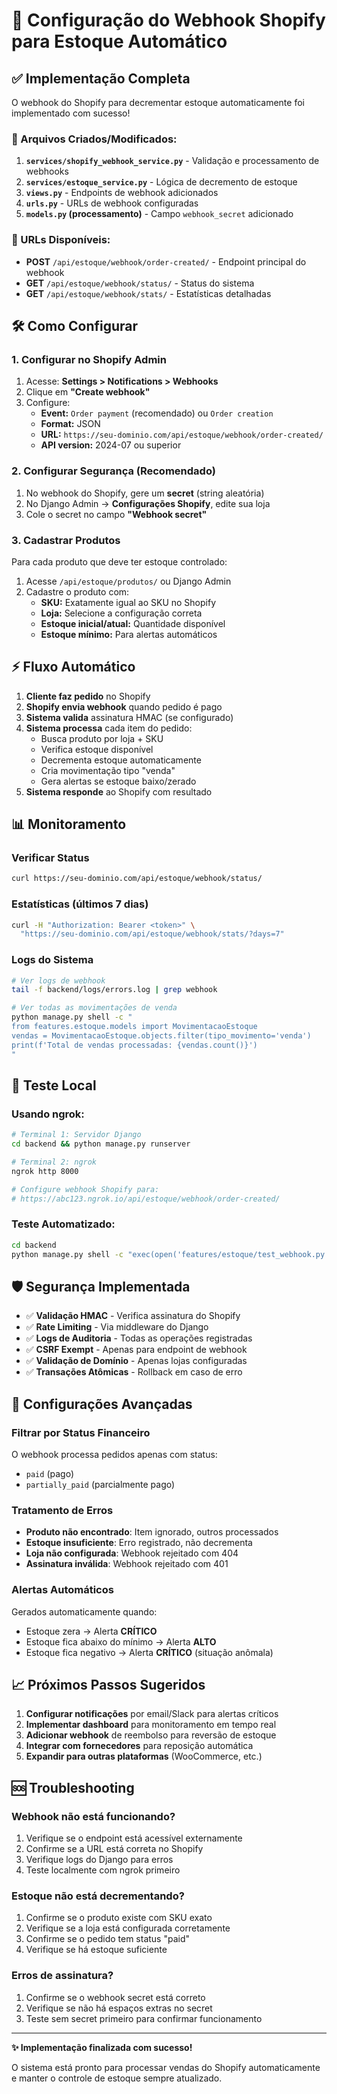 # 🚀 Configuração do Webhook Shopify para Estoque Automático

## ✅ Implementação Completa

O webhook do Shopify para decrementar estoque automaticamente foi implementado com sucesso! 

### 📁 Arquivos Criados/Modificados:

1. **`services/shopify_webhook_service.py`** - Validação e processamento de webhooks
2. **`services/estoque_service.py`** - Lógica de decremento de estoque  
3. **`views.py`** - Endpoints de webhook adicionados
4. **`urls.py`** - URLs de webhook configuradas
5. **`models.py` (processamento)** - Campo `webhook_secret` adicionado

### 🔗 URLs Disponíveis:

- **POST** `/api/estoque/webhook/order-created/` - Endpoint principal do webhook
- **GET** `/api/estoque/webhook/status/` - Status do sistema
- **GET** `/api/estoque/webhook/stats/` - Estatísticas detalhadas

## 🛠️ Como Configurar

### 1. Configurar no Shopify Admin

1. Acesse: **Settings > Notifications > Webhooks**
2. Clique em **"Create webhook"**
3. Configure:
   - **Event:** `Order payment` (recomendado) ou `Order creation`  
   - **Format:** JSON
   - **URL:** `https://seu-dominio.com/api/estoque/webhook/order-created/`
   - **API version:** 2024-07 ou superior

### 2. Configurar Segurança (Recomendado)

1. No webhook do Shopify, gere um **secret** (string aleatória)
2. No Django Admin → **Configurações Shopify**, edite sua loja
3. Cole o secret no campo **"Webhook secret"**

### 3. Cadastrar Produtos

Para cada produto que deve ter estoque controlado:

1. Acesse `/api/estoque/produtos/` ou Django Admin
2. Cadastre o produto com:
   - **SKU:** Exatamente igual ao SKU no Shopify
   - **Loja:** Selecione a configuração correta
   - **Estoque inicial/atual:** Quantidade disponível
   - **Estoque mínimo:** Para alertas automáticos

## ⚡ Fluxo Automático

1. **Cliente faz pedido** no Shopify
2. **Shopify envia webhook** quando pedido é pago
3. **Sistema valida** assinatura HMAC (se configurado)
4. **Sistema processa** cada item do pedido:
   - Busca produto por loja + SKU
   - Verifica estoque disponível
   - Decrementa estoque automaticamente
   - Cria movimentação tipo "venda"
   - Gera alertas se estoque baixo/zerado
5. **Sistema responde** ao Shopify com resultado

## 📊 Monitoramento

### Verificar Status
```bash
curl https://seu-dominio.com/api/estoque/webhook/status/
```

### Estatísticas (últimos 7 dias)
```bash
curl -H "Authorization: Bearer <token>" \
  "https://seu-dominio.com/api/estoque/webhook/stats/?days=7"
```

### Logs do Sistema
```bash
# Ver logs de webhook
tail -f backend/logs/errors.log | grep webhook

# Ver todas as movimentações de venda
python manage.py shell -c "
from features.estoque.models import MovimentacaoEstoque
vendas = MovimentacaoEstoque.objects.filter(tipo_movimento='venda')
print(f'Total de vendas processadas: {vendas.count()}')
"
```

## 🧪 Teste Local

### Usando ngrok:
```bash
# Terminal 1: Servidor Django
cd backend && python manage.py runserver

# Terminal 2: ngrok
ngrok http 8000

# Configure webhook Shopify para:
# https://abc123.ngrok.io/api/estoque/webhook/order-created/
```

### Teste Automatizado:
```bash
cd backend
python manage.py shell -c "exec(open('features/estoque/test_webhook.py').read())"
```

## 🛡️ Segurança Implementada

- ✅ **Validação HMAC** - Verifica assinatura do Shopify
- ✅ **Rate Limiting** - Via middleware do Django
- ✅ **Logs de Auditoria** - Todas as operações registradas
- ✅ **CSRF Exempt** - Apenas para endpoint de webhook
- ✅ **Validação de Domínio** - Apenas lojas configuradas
- ✅ **Transações Atômicas** - Rollback em caso de erro

## 🔧 Configurações Avançadas

### Filtrar por Status Financeiro
O webhook processa pedidos apenas com status:
- `paid` (pago)
- `partially_paid` (parcialmente pago)

### Tratamento de Erros
- **Produto não encontrado**: Item ignorado, outros processados
- **Estoque insuficiente**: Erro registrado, não decrementa
- **Loja não configurada**: Webhook rejeitado com 404
- **Assinatura inválida**: Webhook rejeitado com 401

### Alertas Automáticos
Gerados automaticamente quando:
- Estoque zera → Alerta **CRÍTICO**
- Estoque fica abaixo do mínimo → Alerta **ALTO**
- Estoque fica negativo → Alerta **CRÍTICO** (situação anômala)

## 📈 Próximos Passos Sugeridos

1. **Configurar notificações** por email/Slack para alertas críticos
2. **Implementar dashboard** para monitoramento em tempo real  
3. **Adicionar webhook** de reembolso para reversão de estoque
4. **Integrar com fornecedores** para reposição automática
5. **Expandir para outras plataformas** (WooCommerce, etc.)

## 🆘 Troubleshooting

### Webhook não está funcionando?
1. Verifique se o endpoint está acessível externamente
2. Confirme se a URL está correta no Shopify
3. Verifique logs do Django para erros
4. Teste localmente com ngrok primeiro

### Estoque não está decrementando?
1. Confirme se o produto existe com SKU exato
2. Verifique se a loja está configurada corretamente
3. Confirme se o pedido tem status "paid"
4. Verifique se há estoque suficiente

### Erros de assinatura?
1. Confirme se o webhook secret está correto
2. Verifique se não há espaços extras no secret
3. Teste sem secret primeiro para confirmar funcionamento

---

**✨ Implementação finalizada com sucesso!**

O sistema está pronto para processar vendas do Shopify automaticamente e manter o controle de estoque sempre atualizado.